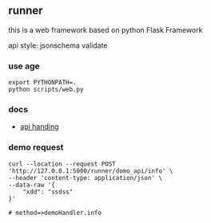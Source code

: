 ## runner

this is a web framework based on python Flask Framework

api style: jsonschema validate

### use age

```shell
export PYTHONPATH=.
python scripts/web.py
```

### docs

- [api handing](docs/apiHanding.md)

### demo request

```shell
curl --location --request POST 'http://127.0.0.1:5000/runner/domo_api/info' \
--header 'content-type: application/json' \
--data-raw '{
    "xdd": "ssdss"
}'

# method=>demoHandler.info 
```


